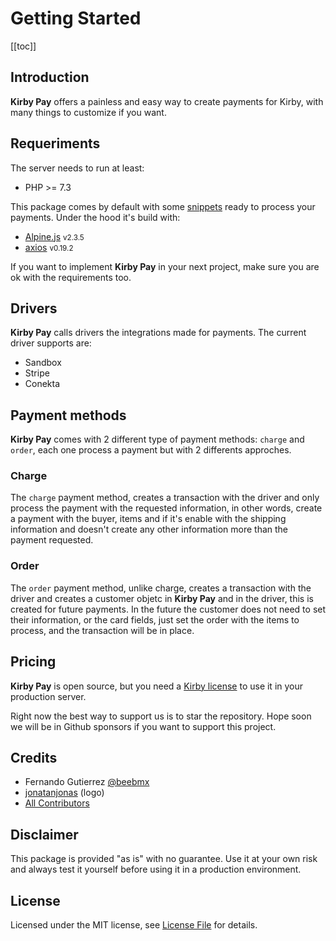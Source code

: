 # Getting Started

[[toc]]

## Introduction


**Kirby Pay** offers a painless and easy way to create payments for Kirby, with many things to customize if you want.

## Requeriments

The server needs to run at least:

- PHP >= 7.3

This package comes by default with some [snippets](/guide/snippets) ready to process your payments. Under the hood it's build with:

- [Alpine.js](https://github.com/alpinejs/alpine) <small>v2.3.5</small>
- [axios](https://github.com/axios/axios) <small>v0.19.2</small>

If you want to implement **Kirby Pay** in your next project, make sure you are ok with the requirements too.

## Drivers

**Kirby Pay** calls drivers the integrations made for payments. The current driver supports are:

- Sandbox
- Stripe
- Conekta 

## Payment methods

**Kirby Pay** comes with 2 different type of payment methods: `charge` and `order`, each one process a payment but with 2 differents approches.

### Charge

The `charge` payment method, creates a transaction with the driver and only process the payment with the requested information, in other words, create a payment with the buyer, items and if it's enable with the shipping information and doesn't create any other information more than the payment requested.

### Order

The `order` payment method, unlike charge, creates a transaction with the driver and creates a customer objetc in **Kirby Pay** and in the driver, this is created for future payments. In the future the customer does not need to set their information, or the card fields, just set the order with the items to process, and the transaction will be in place.  

## Pricing

**Kirby Pay** is open source, but you need a [Kirby license](https://getkirby.com/buy) to use it in your production server.

Right now the best way to support us is to star the repository. Hope soon we will be in Github sponsors if you want to support this project. 

## Credits

- Fernando Gutierrez [@beebmx](https://github.com/beebmx)
- [jonatanjonas](https://github.com/jonatanjonas) (logo)
- [All Contributors](https://github.com/beebmx/kirby-pay/contributors)

## Disclaimer

This package is provided "as is" with no guarantee. Use it at your own risk and always test it yourself before using it in a production environment.

## License

Licensed under the MIT license, see [License File](https://github.com/beebmx/kirby-pay/blob/master/LICENSE.md) for details.
